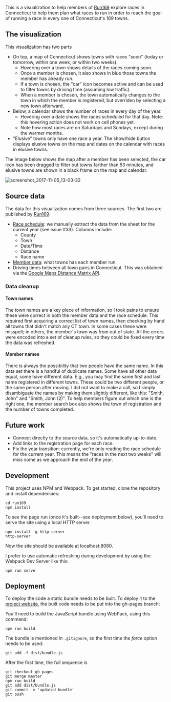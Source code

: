 This is a visualization to help members of [Run169](http://www.debticonn.org/)
explore races in Connecticut to help them plan what races to run in order to
reach the goal of running a race in every one of Connecticut's 169 towns.

## The visualization

This visualization has two parts

* On top, a map of Connecticut shows towns with races "soon" (today or
    tomorrow, within one week, or within two weeks).
    * Hovering over a town shows details of the races coming soon.
    * Once a member is chosen, it also shows in blue those towns the
        member has already run.
    * If a town is chosen, the "car" icon becomes active and can be
        used to filter towns by driving time (assuming low traffic).
    * When a member is chosen, the town automatically changes to the
        town in which the member is registered, but overriden by
        selecting a new town afterward.
* Below, a calendar shows the number of races in every day of the
    year. 
    * Hovering over a date shows the races scheduled for that day.
        Note: this hovering action does not work on cell phones yet.
    * Note how most races are on Saturdays and Sundays, except during
        the warmer months.
* "Elusive" towns only have one race a year. The show/hide button
    displays elusive towns on the map and dates on the calendar with
    races in elusive towns.

The image below shows the map after a member has been selected, the
car icon has been dragged to filter out towns farther than 53 minutes,
and elusive towns are shown in a black frame on the map and calendar.

![screenshot_2017-11-05_13-03-32](https://user-images.githubusercontent.com/5590117/32417597-e34ea5e4-c229-11e7-88cb-adeca44b6ee4.png)

## Source data

The data for this visualization comes from three sources. The first
two are published by
[Run169](http://www.debticonn.org/):

* [Race
    schedule](https://docs.google.com/spreadsheets/d/1UK8io2jFMPs2KDEMxX1xgXNwa2JKFJT5w0SpvalAqxI/edit?usp=sharing):
    we manually extract the data from the sheet for the current year
    (see issue #33). Columns include:
    * County
    * Town
    * Date/Time
    * Distance
    * Race name
* [Member
    data](https://onedrive.live.com/View.aspx?resid=FCE36160BC09E014!365&app=Excel&authkey=!ADVujkY8Qh3SXfc):
    what towns has each member run.
* Driving times between all town pairs in Connecticut. This was
    obtained via the [Google Maps Distance Matrix
    API](https://developers.google.com/maps/documentation/distance-matrix/).

### Data cleanup

#### Town names

The town names are a key piece of information, so I took pains to
ensure these were correct in both the member data and the race
schedule. This required first acquiring a correct list of town names,
then checking by hand all towns that didn't match any CT town. In some
cases these were misspelt; in others, the member's town was from out
of state. All the errors were encoded into a set of cleanup rules, so
they could be fixed every time the data was refreshed.

#### Member names

There is always the possibility that two people have the same name. In
this data set there is a handful of duplicate names. Some have all
other data equal, some have different data. E.g., you may find the
same first and last name registered in different towns. These could be
two different people, or the same person after moving. I did not want
to make a call, so I simply disambiguate the names by making them
slightly different, like this: "Smith, John" and "Smith, John (2)". To
help members figure out which one is the right one, the member search
box also shows the town of registration and the number of towns
completed.

## Future work

* Connect directly to the source data, so it's automatically
    up-to-date.
* Add links to the registration page for each race.
* Fix the year transition: currently, we're only reading the race
    schedule for the current year. This means the "races in the next
    two weeks" will miss some as we approach the end of the year.


## Development

This project uses NPM and Webpack. To get started, clone the repository
and install dependencies:

```
cd run169
npm install
```

To see the page run (once it's built--see deployment below), you'll need to
serve the site using a local HTTP server.

```
npm install -g http-server
http-server
```

Now the site should be available at localhost:8080.

I prefer to use automatic refreshing during development by using the Webpack
Dev Server like this:

```
npm run serve
```

## Deployment

To deploy the code a static bundle needs to be built. To deploy it to
the [project website](https://jpasini.github.io/run169), the built code
needs to be put into the gh-pages branch:

You'll need to build the JavaScript bundle using WebPack, using this command:

```
npm run build
```

The bundle is mentioned in `.gitignore`, so the first time the *force*
option needs to be used:

```
git add -f dist/bundle.js
```

After the first time, the full sequence is

```
git checkout gh-pages
git merge master
npm run build
git add dist/bundle.js
git commit -m 'updated bundle'
git push
```


